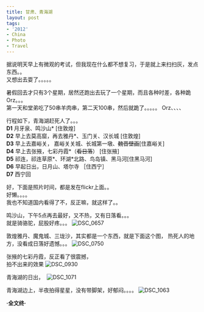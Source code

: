```yaml
---
title: 甘肃、青海湖
layout: post
tags:
- '2012'
- China
- Photo
- Travel
---
```

据说明天早上有微观的考试，但我现在什么都不想复习，于是就上来扫扫灰，发点东西。。  
又想出去耍了。。。。。

暑假回去才只有3个星期，居然还跑出去玩了一个星期，而且各种时差，各种跪 Orz。。。  
第一天和堂弟吃了50串羊肉串，第二天100串，然后就跪了。。。。。  Orz、、、、

行程如下，青海湖赶死人了。。。  
**D1** 月牙泉、鸣沙山* [住敦煌]  
**D2** 早上去莫高窟，再去雅丹*、玉门关、汉长城 [住敦煌]  
**D3** 早上去嘉峪关， 嘉峪关关城、长城第一墩、<del>魏晋壁画</del>[住嘉峪关]  
**D4** 早上去张掖，七彩丹霞*（<del>看日落</del>） [住张掖]   
**D5** 祁连，祁连草原*、环湖*北路、鸟岛镇、黑马河[住黑马河]  
**D6** 早起日出，日月山、塔尔寺 ［住西宁］  
**D7** 西宁回  

好，下面是照片时间，都是发在flickr上面。。  
好懒。。。。  
我也不知道国内看得了不，反正嘛，就这样了。。

鸣沙山，下午5点再去最好，又不热，又有日落看。。。  
就是骑骆驼，屁股好疼。。。
![DSC_0657](https://farm9.staticflickr.com/8448/7851378284_7d3822ab9d_b.jpg)

敦煌雅丹、魔鬼城、三垅沙，其实都是一个东西，就是下面这个图，
热死人的地方，没看成日落好遗憾。。。
![DSC_0750](https://farm9.staticflickr.com/8430/7872450250_8750d96d42_b.jpg)

张掖的七彩丹霞，反正看了很震撼，  
拍不出来的效果 
![DSC_0930](https://farm9.staticflickr.com/8287/7872448370_6de7a11eb9_b.jpg)

青海湖的日出， 
![DSC_1071](https://farm9.staticflickr.com/8308/7872441906_9df5e38abe_b.jpg)

青海湖边上，半夜拍得星星，没有带脚架，好郁闷。。。。
![DSC_1063](https://farm9.staticflickr.com/8284/7844545372_56f85020cb_b.jpg)


**·全文终·**
